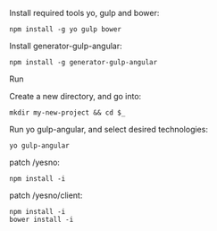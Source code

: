 Install required tools yo, gulp and bower:

    npm install -g yo gulp bower

Install generator-gulp-angular:

    npm install -g generator-gulp-angular
 
Run

Create a new directory, and go into:

    mkdir my-new-project && cd $_

Run yo gulp-angular, and select desired technologies:
    
    yo gulp-angular

patch /yesno:

    npm install -i

patch /yesno/client:
    
    npm install -i
    bower install -i    
